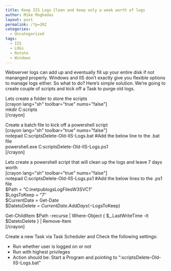 ```yaml
---
title: Keep IIS Logs Clean and keep only a week worth of logs
author: Mike Moghadas
layout: post
permalink: /?p=202
categories:
  - Uncategorized
tags:
  - IIS
  - LOGs
  - Rotate
  - Windows
---
```

Webserver logs can add up and eventually fill up your entire disk if not mananged properly. Windows and IIS don&#8217;t exactly give you flexible options to manage logs either. So what to do? Here&#8217;s simple solution. We&#8217;re going to create couple of scripts and kick off a Task to purge old logs.

Lets create a folder to store the scripts  
[crayon lang="sh" toolbar="true" nums="false"]  
mkdir C:scripts  
[/crayon]

<!--more-->

Create a batch file to kick off a powershell script  
[crayon lang="sh" toolbar="true" nums="false"]  
notepad C:scriptsDelete-Old-IIS-Logs.bat #Add the below line to the .bat file  
powershell.exe C:scriptsDelete-Old-IIS-Logs.ps1  
[/crayon]

Lets create a powershell script that will clean up the logs and leave 7 days worth  
[crayon lang="sh" toolbar="true" nums="false"]  
notepad C:scriptsDelete-Old-IIS-Logs.ps1 #Add the below lines to the .ps1 file  
$Path = &#8220;C:inetpublogsLogFilesW3SVC1&#8243;  
$LogsToKeep = &#8220;7&#8243;  
$CurrentDate = Get-Date  
$DatetoDelete = $CurrentDate.AddDays(-$LogsToKeep)

Get-ChildItem $Path -recurse | Where-Object { $_.LastWriteTime -lt $DatetoDelete } | Remove-Item  
[/crayon]

Create a new Task via Task Scheduler and Check the following settings:  
- Run whether user is logged on or not  
- Run with highest privileges  
- Action should be: Start a Program and pointing to &#8220;:scriptsDelete-Old-IIS-Logs.bat&#8221;